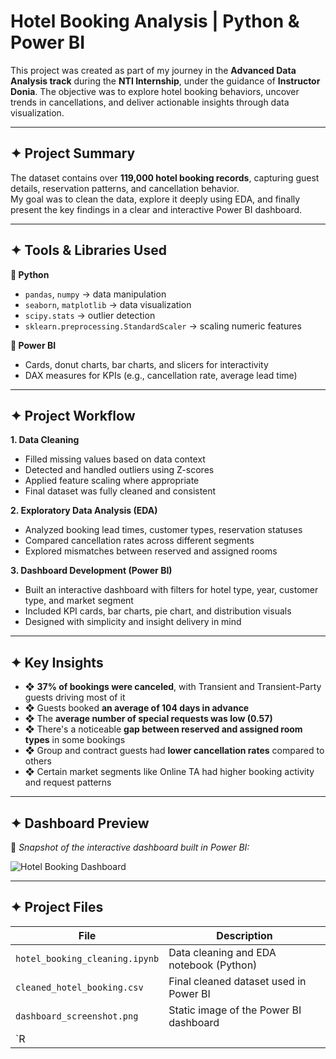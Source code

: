 # Hotel Booking Analysis | Python & Power BI

This project was created as part of my journey in the **Advanced Data Analysis track** during the **NTI Internship**, under the guidance of **Instructor Donia**. The objective was to explore hotel booking behaviors, uncover trends in cancellations, and deliver actionable insights through data visualization.

---

## ✦ Project Summary

The dataset contains over **119,000 hotel booking records**, capturing guest details, reservation patterns, and cancellation behavior.  
My goal was to clean the data, explore it deeply using EDA, and finally present the key findings in a clear and interactive Power BI dashboard.

---

## ✦ Tools & Libraries Used

**🔹 Python**  
- `pandas`, `numpy` → data manipulation  
- `seaborn`, `matplotlib` → data visualization  
- `scipy.stats` → outlier detection  
- `sklearn.preprocessing.StandardScaler` → scaling numeric features

**🔹 Power BI**  
- Cards, donut charts, bar charts, and slicers for interactivity  
- DAX measures for KPIs (e.g., cancellation rate, average lead time)

---

## ✦ Project Workflow

**1. Data Cleaning**
- Filled missing values based on data context
- Detected and handled outliers using Z-scores
- Applied feature scaling where appropriate  
- Final dataset was fully cleaned and consistent

**2. Exploratory Data Analysis (EDA)**
- Analyzed booking lead times, customer types, reservation statuses
- Compared cancellation rates across different segments
- Explored mismatches between reserved and assigned rooms

**3. Dashboard Development (Power BI)**
- Built an interactive dashboard with filters for hotel type, year, customer type, and market segment  
- Included KPI cards, bar charts, pie chart, and distribution visuals  
- Designed with simplicity and insight delivery in mind

---

## ✦ Key Insights

- ❖ **37% of bookings were canceled**, with Transient and Transient-Party guests driving most of it  
- ❖ Guests booked **an average of 104 days in advance**
- ❖ The **average number of special requests was low (0.57)**  
- ❖ There's a noticeable **gap between reserved and assigned room types** in some bookings  
- ❖ Group and contract guests had **lower cancellation rates** compared to others  
- ❖ Certain market segments like Online TA had higher booking activity and request patterns  

---

## ✦ Dashboard Preview
📍 *Snapshot of the interactive dashboard built in Power BI:*

![Hotel Booking Dashboard](Screenshot2025-08-05052552.png)

---

## ✦ Project Files

| File                         | Description                                      |
|-----------------------------|--------------------------------------------------|
| `hotel_booking_cleaning.ipynb` | Data cleaning and EDA notebook (Python)         |
| `cleaned_hotel_booking.csv` | Final cleaned dataset used in Power BI          |
| `dashboard_screenshot.png`  | Static image of the Power BI dashboard          |
| `R
